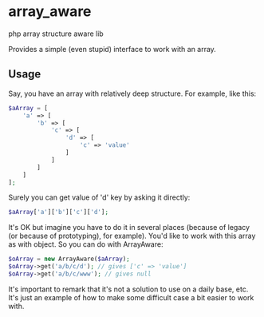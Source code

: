 # array_aware
php array structure aware lib

Provides a simple (even stupid) interface to work with an array.

Usage
-----

Say, you have an array with relatively deep structure. For example, like this:

```php
$aArray = [
    'a' => [
        'b' => [
            'c' => [
                'd' => [
                    'c' => 'value'
                ]
            ]
        ]
    ]
];
```

Surely you can get value of 'd' key by asking it directly:

```php
$aArray['a']['b']['c']['d'];
```

It's OK but imagine you have to do it in several places (because of legacy (or because of prototyping), for example).
You'd like to work with this array as with object. So you can do with ArrayAware:

```php
$oArray = new ArrayAware($aArray);
$oArray->get('a/b/c/d'); // gives ['c' => 'value']
$oArray->get('a/b/c/www'); // gives null
```

It's important to remark that it's not a solution to use on a daily base, etc. It's just an example of how to make some difficult case a bit easier to work with.

